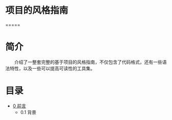 # 项目的风格指南 #
=====

# 简介 #
　　介绍了一整套完整的基于项目的风格指南，不仅包含了代码格式，还有一些语法特性，以及一些可以提高可读性的工具集。
　　　　
# 目录 #
 -  [0 前言](overview.md)
     -  0.1 背景
 